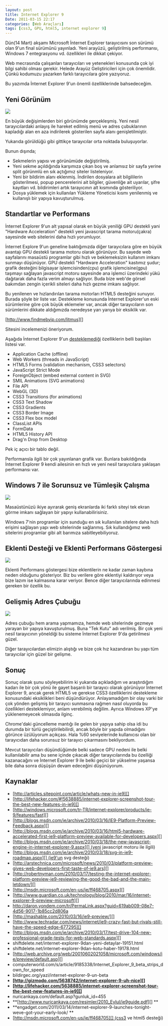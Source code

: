 ```yaml
---
layout: post
title: Internet Explorer 9
Date: 2011-03-15 22:17
categories: [Web Araçları]
tags: [css3, GPU, html5, internet explorer 9]
---
```


Dün(14 Mart) akşamı Microsoft İnternet Explorer tarayıcısını son sürümü
olan 9'un final sürümünü yayınladı. Yeni arayüzü, geliştirilmiş
performansı, Windows 7 entegrasyonu vd. özellikleri ile dikkat çekiyor. 

Web mecrasında çalışanları tarayıcıları ve yetenekleri konusunda çok iyi
bilgi sahibi olması gerekir. Helede Arayüz Geliştiricileri için çok
önemlidir. Çünkü kodumuzu yazarken farklı tarayıcılara göre yazıyoruz. 

Bu yazımda İnternet Explorer 9'un önemli özelliklerinde bahsedeceğim. 

## Yeni Görünüm

![][100]

En büyük değişimlerden biri görünümde gerçekleşmiş. Yeni nesil
tarayıcılardaki anlayış ile hareket edilmiş menü ve adres çubuklarının
kapladığı alan en aza indirilerek gösterilen sayfa alanı
genişletilmiştir. 

Yukarıda görüldüğü gibi gittikçe tarayıcılar orta noktada buluşuyorlar.

Bunun dışında;

-   Sekmelerin yapısı ve görünümüde değiştirilmiş.
-   Yeni sekme açıldığında karşımıza çıkan boş ve anlamsız bir sayfa
    yerine split görünmlü en sık açtığımız siteler listeleniyor.
-   Yeni bir bildirim alanı eklenmiş. İndirilen dosyalara ait
    bilgililerin gösterilmesi, popup pencerelerini ait bilgiler,
    güvenliğe ait uyarılar, şifre kayıtları vd. bildirimleri artık
    tarayıcının alt kısmında gösteriliyor.
-   Dosya yüklemek için kullanılan Yükleme Yöneticisi kısmı yenilenmiş
    ve kullanışlı bir yapıya kavuşturulmuş.

## Standartlar ve Performans

İnternet Explorer 9'un alt yapısal olarak en büyük yeniliği GPU destekli
yani "Hardware Acceleration" destekli yeni javascript tarama
motoru(çakra) sayesinde web sitelerini daha hızlı yorumluyor. 

İnternet Explore 9'un geneline baktığımızda diğer tarayıcılara göre en
büyük avantajı GPU destekli tarama motoru olarak görünüyor. Bu sayede
web sayfalarını masaüstü programlar gibi hızlı ve beklemeksizin kullanım
imkanı sunmayı düşünüyor. GPU destekli "Hardware Acceleration" kastımız
şudur; grafik desteğini bilgisayar işlemcisinden(cpu) grafik
işlemcisine(gpu) taşımayı sağlayan javascript motoru sayesinde ana
işlemci üzerindeki yükü dağıtarak daha fazla verim almayı sağlıyor. Buda
bize web'de görsel bakımdan zengin içerikli siteleri daha hızlı gezme
imkanı sağlıyor.

Bu yenilenen ve hızlandırılan tarama motorları HTML5 desteğini sunuyor.
Burada şöyle bir liste var. Destekleme konusunda İnternet Explorer'un
eski sürümlerine göre çok büyük eklemeler var, ancak diğer tarayıcıların
son sürümlerini dikkate aldığımızda neredeyse yarı yarıya bir eksiklik
var.

[http://www.findmebyip.com/litmus][]

Sitesini incelemenizi öneriyorum. 

Aşağıda İnternet Explorer 9'un <u>desteklemediği</u> özelliklerin belli
başlıları listesi var.

-   Application Cache (offline)
-   Web Workers (threads in JavaScript)
-   HTML5 Forms (validation mechanism, CSS3 selectors)
-   JavaScript Strict Mode
-   ForeignObject (embed external content in SVG)
-   SMIL Animations (SVG animations)
-   File API
-   WebGL (3D)
-   CSS3 Transitions (for animations)
-   CSS3 Text Shadow
-   CSS3 Gradients
-   CSS3 Border Image
-   CSS3 Flex box model
-   ClassList APIs
-   FormData
-   HTML5 History API
-   Drag'n Drop from Desktop

Pek iç açıcı bir tablo değil.

Performansla ilgili bir çok yayınlanan grafik var. Bunlara bakıldığında
İnternet Explorer 9 kendi ailesinin en hızlı ve yeni nesil tarayıcılara
yaklaşan performansı var. 

## **Windows 7 ile Sorunsuz ve Tümleşik Çalışma**

![][1]

Masaüstünüzü ikiye ayırarak geniş ekranlarda iki farklı siteyi tek ekran
görme imkanı sağlayan bir yapıyı kullanabilirisiniz. 

Windows 7'nin programlar için sunduğu en sık kullanılan sitelere daha
hızlı erişimi sağlayan yapı web sitelerinde sağlanmış. Sık kullandığımız
web sitelerini programlar gibi alt barımıza sabitleyebiliyoruz.

## Eklenti Desteği ve Eklenti Performans Göstergesi

![][3]

Eklenti Performans göstergesi bize eklentilerin ne kadar zaman kaybına
neden olduğunu gösteriyor. Biz bu verilere göre eklentiyi kaldırıyor
veya bize lazım ise kalmasına karar veriyor. Bence diğer tarayıcılarında
edinmesi gereken bir özellik bu.

## Gelişmiş Adres Çubuğu

![][4]

Adres çubuğu hem arama yapmamıza, hemde web sitelerinde gezmeye yarayan
bir yapıya kavuşturulmuş. Buna "Tek Kutu" adı verilmiş. Bir çok yeni
nesil tarayıcının yöneldiği bu sisteme İnternet Explorer 9'da
getirilmesi güzel.

Diğer tarayıcılardan elimizin alıştığı ve bize çok hız kazandıran bu
yapı tüm tarayıcılar için güzel bir gelişme.

## Sonuç

Sonuç olarak şunu söyleyebilirim ki yukarıda açıkladığım ve araştırdığım
kadarı ile bir çok yönü ile gayet başarılı bir tarayıcı olarak görünüyor
İnternet Explorer 9, ancak gerek HTML5 ve gerekse CSS3 özelliklerini
destekleme konusundaki eksiklikleri beni düşündürüyor. Anlayamadığım bir
olay varki bir çok yönden gelişmiş bir tarayıcı sunmasına rağmen nasıl
oluyorda bu özellikleri desteklemiyor, anlam verebilmiş değilim. Ayrıca
Windows XP'ye yüklenemeyecek olmasıda ilginç.

Chrome'daki güncelleme mantığı ile gelen bir yapıya sahip olsa idi bu
durumda bir türlü geçiştirilebilirdi, ancak böyle bir yapıda olmadığını
görünce üzülüyorum açıkçası. Hala %60 seviyelerinde kullanıcısı olan bir
tarayıcıdan daha sorunsuz bir tarayıcı çıkarmasını bekliyordum. 

Mevcut tarayıcıları düşündüğümde belki sadece GPU nedeni ile belki
kullanılabilir ama bu sene içinde çıkacak diğer tarayıcılarında bu
özelliği kazanacağını ve İnternet Explorer 9 ile belki geçici bir
yükselme yaşansa bile daha sonra düşüşün devam edeceğini düşünüyorum.

## Kaynaklar

-   [http://articles.sitepoint.com/article/whats-new-in-ie9][]
-   [http://lifehacker.com/#!5638885/internet-explorer-screenshot-tour-the-best-new-features-in-ie9][]
-   [http://windows.microsoft.com/tr-TR/internet-explorer/products/ie-9/features/fast][]
-   [http://blogs.msdn.com/ie/archive/2010/03/16/IE9-Platform-Preview-Feedback.aspx][]
-   [http://blogs.msdn.com/ie/archive/2010/03/16/html5-hardware-accelerated-first-ie9-platform-preview-available-for-developers.aspx][]
-   [http://blogs.msdn.com/ie/archive/2010/03/18/the-new-javascript-engine-in-internet-explorer-9.aspx][] (yeni javascript motoru ile ilgili)
-   [http://blogs.msdn.com/ie/archive/2010/03/18/svg-in-ie9-roadmap.aspx][] (ie9'un svg desteği)
-   [http://arstechnica.com/microsoft/news/2010/03/platform-preview-gives-web-developers-first-taste-of-ie9.ars][]
-   [http://robertnyman.com/2010/03/17/testing-the-internet-explorer-platform-preview-ie9-reviewing-the-good-the-bad-and-the-main-letdown/][]
-   [http://msdn.microsoft.com/en-us/ie/ff468705.aspx][]
-   [http://www.guardian.co.uk/technology/blog/2010/mar/16/internet-explorer-9-preview-microsoft][]
-   http://daron.yondem.com/tr/PermaLink.aspx?guid=619ab009-08e7-4d56-9017-1b85cc2d806a
-   [http://mashable.com/2010/03/16/ie9-preview/][]
-   [http://www.techradar.com/news/internet/ie9-crazy-fast-but-rivals-still-have-the-speed-edge-677295][]
-   [http://blogs.msdn.com/ie/archive/2010/03/17/test-drive-104-new-professional-grade-tests-for-web-standards.aspx][]
-   shiftdelete.net/internet-explorer-9dan-yeni-detaylar-19151.html
-   shiftdelete.net/internet-explorer-9dan-kotu-haber-19178.html
-   [http://web.archive.org/web/20010602021058/microsoft.com/windows/ie/preview/default.asp][]
-   computerworld.com/s/article/9185338/Internet_Explorer_9_beta_strips_down_for_speed
-   bildirgec.org/yazi/internet-explorer-9-un-beta
-   **[http://gizmodo.com/5638742/internet-explorer-9-uh-nice][]**
-   **[http://lifehacker.com/5638885/internet-explorer-screenshot-tour-the-best-new-features-in-ie9][]**
-   nuricankaya.com/default.asp?gunluk_id=455
-   **[http://www.nuricankaya.com/resimler/2010_Eylul/ie9guide.pdf][] **
-   **engadget.com/2011/03/14/internet-explorer-9-launches-tonight-weve-got-your-early-look/ **
-   [http://msdn.microsoft.com/en-us/ie/ff468705][] (css3 ve html5 desteği)

  [100]: /images/ie9_01.png
  [http://www.findmebyip.com/litmus]: http://www.findmebyip.com/litmus
  [1]: /images/ie9_03.jpg
  [2]: /images/ie9_03.jpg
  [3]: /images/ie9_05.jpg
  [4]: /images/ie9_06.jpg
  [http://articles.sitepoint.com/article/whats-new-in-ie9]: http://articles.sitepoint.com/article/whats-new-in-ie9
  [http://lifehacker.com/#!5638885/internet-explorer-screenshot-tour-the-best-new-features-in-ie9]: http://lifehacker.com/#!5638885/internet-explorer-screenshot-tour-the-best-new-features-in-ie9
  [http://windows.microsoft.com/tr-TR/internet-explorer/products/ie-9/features/fast]: http://windows.microsoft.com/tr-TR/internet-explorer/products/ie-9/features/fast
  [http://blogs.msdn.com/ie/archive/2010/03/16/IE9-Platform-Preview-Feedback.aspx]: http://blogs.msdn.com/ie/archive/2010/03/16/IE9-Platform-Preview-Feedback.aspx
  [http://blogs.msdn.com/ie/archive/2010/03/16/html5-hardware-accelerated-first-ie9-platform-preview-available-for-developers.aspx]: http://blogs.msdn.com/ie/archive/2010/03/16/html5-hardware-accelerated-first-ie9-platform-preview-available-for-developers.aspx
  [http://blogs.msdn.com/ie/archive/2010/03/18/the-new-javascript-engine-in-internet-explorer-9.aspx]: http://blogs.msdn.com/ie/archive/2010/03/18/the-new-javascript-engine-in-internet-explorer-9.aspx
  [http://blogs.msdn.com/ie/archive/2010/03/18/svg-in-ie9-roadmap.aspx]: http://blogs.msdn.com/ie/archive/2010/03/18/svg-in-ie9-roadmap.aspx
  [http://arstechnica.com/microsoft/news/2010/03/platform-preview-gives-web-developers-first-taste-of-ie9.ars]: http://arstechnica.com/microsoft/news/2010/03/platform-preview-gives-web-developers-first-taste-of-ie9.ars
  [http://robertnyman.com/2010/03/17/testing-the-internet-explorer-platform-preview-ie9-reviewing-the-good-the-bad-and-the-main-letdown/]: http://robertnyman.com/2010/03/17/testing-the-internet-explorer-platform-preview-ie9-reviewing-the-good-the-bad-and-the-main-letdown/
  [http://msdn.microsoft.com/en-us/ie/ff468705.aspx]: http://msdn.microsoft.com/en-us/ie/ff468705.aspx
  [http://www.guardian.co.uk/technology/blog/2010/mar/16/internet-explorer-9-preview-microsoft]: http://www.guardian.co.uk/technology/blog/2010/mar/16/internet-explorer-9-preview-microsoft
  [http://mashable.com/2010/03/16/ie9-preview/]: http://mashable.com/2010/03/16/ie9-preview/
  [http://www.techradar.com/news/internet/ie9-crazy-fast-but-rivals-still-have-the-speed-edge-677295]: http://www.techradar.com/news/internet/ie9-crazy-fast-but-rivals-still-have-the-speed-edge-677295
  [http://blogs.msdn.com/ie/archive/2010/03/17/test-drive-104-new-professional-grade-tests-for-web-standards.aspx]: http://blogs.msdn.com/ie/archive/2010/03/17/test-drive-104-new-professional-grade-tests-for-web-standards.aspx
  [http://web.archive.org/web/20010602021058/microsoft.com/windows/ie/preview/default.asp]: http://web.archive.org/web/20010602021058/microsoft.com/windows/ie/preview/default.asp
  [http://gizmodo.com/5638742/internet-explorer-9-uh-nice]: http://gizmodo.com/5638742/internet-explorer-9-uh-nice
  [http://lifehacker.com/5638885/internet-explorer-screenshot-tour-the-best-new-features-in-ie9]: http://lifehacker.com/5638885/internet-explorer-screenshot-tour-the-best-new-features-in-ie9
  [http://www.nuricankaya.com/resimler/2010_Eylul/ie9guide.pdf]: http://www.nuricankaya.com/resimler/2010_Eylul/ie9guide.pdf
  [http://msdn.microsoft.com/en-us/ie/ff468705]: http://msdn.microsoft.com/en-us/ie/ff468705
